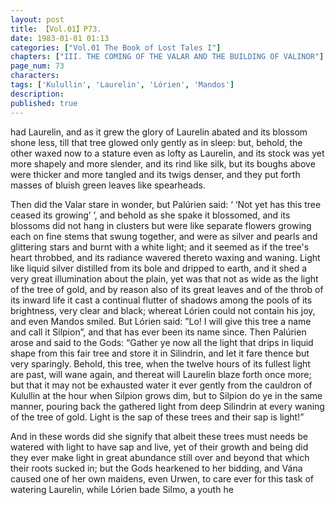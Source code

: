 ```yaml
---
layout: post
title: 【Vol.01】P73.
date: 1983-01-01 01:13
categories: ["Vol.01 The Book of Lost Tales I"]
chapters: ["III. THE COMING OF THE VALAR AND THE BUILDING OF VALINOR"]
page_num: 73
characters: 
tags: ['Kulullin', 'Laurelin', 'Lórien', 'Mandos']
description: 
published: true
---
```


<p style="text-indent: 0;">
had Laurelin, and as it grew the glory of Laurelin abated and its blossom shone less, till that tree glowed only gently as in sleep: but, behold, the other waxed now to a stature even as lofty as Laurelin, and its stock was yet more shapely and more slender, and its rind like silk, but its boughs above were thicker and more tangled and its twigs denser, and they put forth masses of bluish green leaves like spearheads.
</p>

Then did the Valar stare in wonder, but Palúrien said: ‘ ‘Not yet has this tree ceased its growing’ ’, and behold as she spake it blossomed, and its blossoms did not hang in clusters but were like separate flowers growing each on fine stems that swung together, and were as silver and pearls and glittering stars and burnt with a white light; and it seemed as if the tree's heart throbbed, and its radiance wavered thereto waxing and waning. Light like liquid silver distilled from its bole and dripped to earth, and it shed a very great illumination about the plain, yet was that not as wide as the light of the tree of gold, and by reason also of its great leaves and of the throb of its inward life it cast a continual flutter of shadows among the pools of its brightness, very clear and black; whereat Lórien could not contain his joy, and even Mandos smiled. But Lórien said: ”Lo! I will give this tree a name and call it Silpion”, and that has ever been its name since. Then Palúrien arose and said to the Gods: “Gather ye now all the light that drips in liquid shape from this fair tree and store it in Silindrin, and let it fare thence but very sparingly. Behold, this tree, when the twelve hours of its fullest light are past, will wane again, and thereat will Laurelin blaze forth once more; but that it may not be exhausted water it ever gently from the cauldron of Kulullin at the hour when Silpion grows dim, but to Silpion do ye in the same manner, pouring back the gathered light from deep Silindrin at every waning of the tree of gold. Light is the sap of these trees and their sap is light!”

And in these words did she signify that albeit these trees must needs be watered with light to have sap and live, yet of their growth and being did they ever make light in great abundance still over and beyond that which their roots sucked in; but the Gods hearkened to her bidding, and Vána caused one of her own maidens, even Urwen, to care ever for this task of watering Laurelin, while Lórien bade Silmo, a youth he


